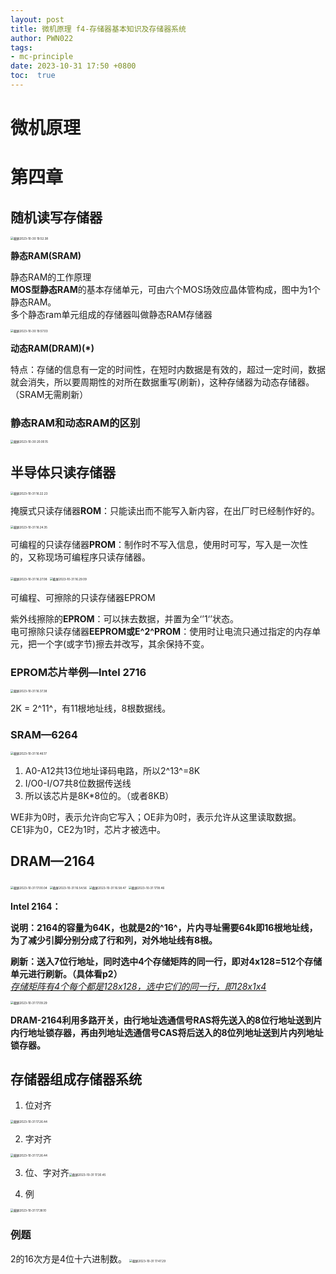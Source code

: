 ```yaml
---
layout: post
title: 微机原理 f4-存储器基本知识及存储器系统
author: PWN022
tags:
- mc-principle
date: 2023-10-31 17:50 +0800
toc:  true
---
```


# 微机原理

# 第四章

## 随机读写存储器

<img src="https://cdn.jsdelivr.net/gh/PWN022/POFMC/my_screenshot/%E6%88%AA%E5%B1%8F2023-10-30%2019.52.38.png" alt="截屏2023-10-30 19.52.38" style="zoom:33%;" />

**静态RAM(SRAM)**

静态RAM的工作原理  
**MOS型静态RAM**的基本存储单元，可由六个MOS场效应晶体管构成，图中为1个静态RAM。  
多个静态ram单元组成的存储器叫做静态RAM存储器

<img src="https://cdn.jsdelivr.net/gh/PWN022/POFMC/my_screenshot/%E6%88%AA%E5%B1%8F2023-10-30%2019.57.03.png" alt="截屏2023-10-30 19.57.03" style="zoom:33%;" />

**动态RAM(DRAM)(*)**

特点：存储的信息有一定的时间性，在短时内数据是有效的，超过一定时间，数据就会消失，所以要周期性的对所在数据重写(刷新)，这种存储器为动态存储器。（SRAM无需刷新）

### 静态RAM和动态RAM的区别

<img src="https://cdn.jsdelivr.net/gh/PWN022/POFMC/my_screenshot/%E6%88%AA%E5%B1%8F2023-10-30%2020.00.15.png" alt="截屏2023-10-30 20.00.15" style="zoom:33%;" />

## 半导体只读存储器

<img src="https://cdn.jsdelivr.net/gh/PWN022/POFMC/my_screenshot/%E6%88%AA%E5%B1%8F2023-10-31%2016.22.23.png" alt="截屏2023-10-31 16.22.23" style="zoom:33%;" />

掩膜式只读存储器**ROM**：只能读出而不能写入新内容，在出厂时已经制作好的。

<img src="https://cdn.jsdelivr.net/gh/PWN022/POFMC/my_screenshot/%E6%88%AA%E5%B1%8F2023-10-31%2016.24.35.png" alt="截屏2023-10-31 16.24.35" style="zoom:33%;" />

可编程的只读存储器**PROM**：制作时不写入信息，使用时可写，写入是一次性的，又称现场可编程序只读存储器。

<img src="https://cdn.jsdelivr.net/gh/PWN022/POFMC/my_screenshot/%E6%88%AA%E5%B1%8F2023-10-31%2016.27.08.png" alt="截屏2023-10-31 16.27.08" style="zoom:33%;" />

<img src="https://cdn.jsdelivr.net/gh/PWN022/POFMC/my_screenshot/%E6%88%AA%E5%B1%8F2023-10-31%2016.29.09.png" alt="截屏2023-10-31 16.29.09" style="zoom:33%;" />

可编程、可擦除的只读存储器EPROM

紫外线擦除的**EPROM**：可以抹去数据，并置为全‘’1‘’状态。  
电可擦除只读存储器**EEPROM或E^2^PROM**：使用时让电流只通过指定的内存单元，把一个字(或字节)擦去并改写，其余保持不变。

### EPROM芯片举例—Intel 2716

<img src="https://cdn.jsdelivr.net/gh/PWN022/POFMC/my_screenshot/%E6%88%AA%E5%B1%8F2023-10-31%2016.37.38.png" alt="截屏2023-10-31 16.37.38" style="zoom:33%;" />

2K = 2^11^，有11根地址线，8根数据线。

### SRAM—6264

<img src="https://cdn.jsdelivr.net/gh/PWN022/POFMC/my_screenshot/%E6%88%AA%E5%B1%8F2023-10-31%2016.46.17.png" alt="截屏2023-10-31 16.46.17" style="zoom:33%;" />

1. A0-A12共13位地址译码电路，所以2^13^=8K
2. I/O0-I/O7共8位数据传送线
3. 所以该芯片是8K*8位的。（或者8KB）

WE非为0时，表示允许向它写入；OE非为0时，表示允许从这里读取数据。  
CE1非为0，CE2为1时，芯片才被选中。

## DRAM—2164

<img src="https://cdn.jsdelivr.net/gh/PWN022/POFMC/my_screenshot/%E6%88%AA%E5%B1%8F2023-10-31%2017.00.04.png" alt="截屏2023-10-31 17.00.04" style="zoom:33%;" />

<img src="https://cdn.jsdelivr.net/gh/PWN022/POFMC/my_screenshot/%E6%88%AA%E5%B1%8F2023-10-31%2016.54.56.png" alt="截屏2023-10-31 16.54.56" style="zoom:33%;" />

<img src="https://cdn.jsdelivr.net/gh/PWN022/POFMC/my_screenshot/%E6%88%AA%E5%B1%8F2023-10-31%2016.58.47.png" alt="截屏2023-10-31 16.58.47" style="zoom:33%;" />

<img src="https://cdn.jsdelivr.net/gh/PWN022/POFMC/my_screenshot/%E6%88%AA%E5%B1%8F2023-10-31%2017.18.46.png" alt="截屏2023-10-31 17.18.46" style="zoom:33%;" />

**Intel 2164：**

**说明：2164的容量为64K，也就是2的^16^，片内寻址需要64k即16根地址线，为了减少引脚分别分成了行和列，对外地址线有8根。**

**刷新：送入7位行地址，同时选中4个存储矩阵的同一行，即对4x128=512个存储单元进行刷新。（具体看p2）**  
<u>*存储矩阵有4个每个都是128x128，选中它们的同一行，即128x1x4*</u>



<img src="https://cdn.jsdelivr.net/gh/PWN022/POFMC/my_screenshot/%E6%88%AA%E5%B1%8F2023-10-31%2017.09.29.png" alt="截屏2023-10-31 17.09.29" style="zoom:33%;" />

**DRAM-2164利用多路开关，由行地址选通信号RAS将先送入的8位行地址送到片内行地址锁存器，再由列地址选通信号CAS将后送入的8位列地址送到片内列地址锁存器。**

## 存储器组成存储器系统

1. 位对齐

<img src="https://cdn.jsdelivr.net/gh/PWN022/POFMC/my_screenshot/%E6%88%AA%E5%B1%8F2023-10-31%2017.26.44.png" alt="截屏2023-10-31 17.26.44" style="zoom:33%;" />

2. 字对齐

<img src="https://cdn.jsdelivr.net/gh/PWN022/POFMC/my_screenshot/%E6%88%AA%E5%B1%8F2023-10-31%2017.28.26.png" alt="截屏2023-10-31 17.26.44" style="zoom:33%;" />

3. ​	位、字对齐<img src="https://cdn.jsdelivr.net/gh/PWN022/POFMC/my_screenshot/%E6%88%AA%E5%B1%8F2023-10-31%2017.30.45.png" alt="截屏2023-10-31 17.30.45" style="zoom:33%;" />

4. 例

<img src="https://cdn.jsdelivr.net/gh/PWN022/POFMC/my_screenshot/%E6%88%AA%E5%B1%8F2023-10-31%2017.38.10.png" alt="截屏2023-10-31 17.38.10" style="zoom:33%;" />

### 例题

2的16次方是4位十六进制数。
<img src="https://cdn.jsdelivr.net/gh/PWN022/POFMC/my_screenshot/%E6%88%AA%E5%B1%8F2023-10-31%2017.47.29.png" alt="截屏2023-10-31 17.47.29" style="zoom:33%;" />

